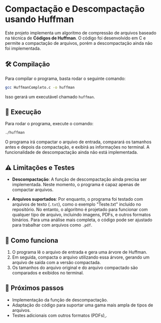 


# **Compactação e Descompactação usando Huffman**

Este projeto implementa um algoritmo de compressão de arquivos baseado na técnica de **Códigos de Huffman**. O código foi desenvolvido em C e permite a compactação de arquivos, porém a descompactação ainda não foi implementada.

## 🛠 **Compilação**

Para compilar o programa, basta rodar o seguinte comando:

```bash
gcc HuffmanCompleto.c -o huffman
```

Isso gerará um executável chamado `huffman`.

## 🚀 **Execução**

Para rodar o programa, execute o comando:

```bash
./huffman
```

O programa irá compactar o arquivo de entrada, comparará os tamanhos antes e depois da compactação, e exibirá as informações no terminal. A funcionalidade de descompactação ainda não está implementada.

## ⚠️ **Limitações e Testes**

- **Descompactação**: A função de descompactação ainda precisa ser implementada. Neste momento, o programa é capaz apenas de compactar arquivos.
  
- **Arquivos suportados**: Por enquanto, o programa foi testado com arquivos de texto (`.txt`), como o exemplo "Teste.txt" incluído no repositório. No entanto, o algoritmo é projetado para funcionar com qualquer tipo de arquivo, incluindo imagens, PDFs, e outros formatos binários. Para uma análise mais completa, o código pode ser ajustado para trabalhar com arquivos como `.pdf`.

## 🔧 **Como funciona**

1. O programa lê o arquivo de entrada e gera uma árvore de Huffman.
2. Em seguida, compacta o arquivo utilizando essa árvore, gerando um arquivo de saída com a versão compactada.
3. Os tamanhos do arquivo original e do arquivo compactado são comparados e exibidos no terminal.

## 🔄 **Próximos passos**

- Implementação da função de descompactação.
- Adaptação do código para suportar uma gama mais ampla de tipos de arquivos.
- Testes adicionais com outros formatos (PDFs),.


